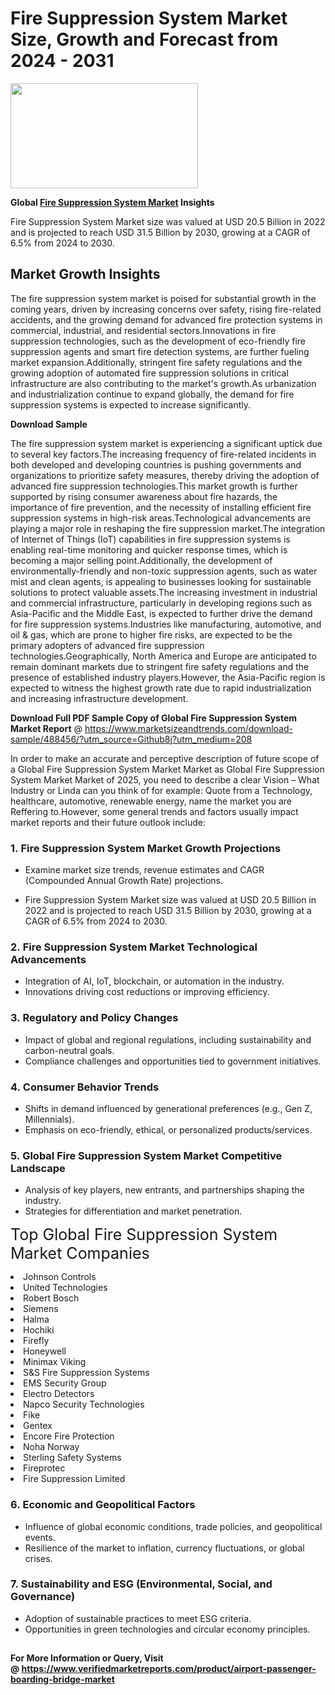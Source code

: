 <H1>Fire Suppression System Market Size, Growth and Forecast from 2024 - 2031</H1><img class="aligncenter size-medium wp-image-584254" src="https://thirdeyenews.in/wp-content/uploads/2024/09/Global-Market-Research-300x168.jpeg" alt="" width="300" height="168" /><p><strong>Global&nbsp;<a href="https://www.marketsizeandtrends.com/download-sample/488456/?utm_source=Github8j?utm_medium=208">Fire Suppression System Market</a> Insights</strong></p><p>Fire Suppression System Market size was valued at USD 20.5 Billion in 2022 and is projected to reach USD 31.5 Billion by 2030, growing at a CAGR of 6.5% from 2024 to 2030.</p><p><h2>Market Growth Insights</h2> <p>The fire suppression system market is poised for substantial growth in the coming years, driven by increasing concerns over safety, rising fire-related accidents, and the growing demand for advanced fire protection systems in commercial, industrial, and residential sectors.Innovations in fire suppression technologies, such as the development of eco-friendly fire suppression agents and smart fire detection systems, are further fueling market expansion.Additionally, stringent fire safety regulations and the growing adoption of automated fire suppression solutions in critical infrastructure are also contributing to the market's growth.As urbanization and industrialization continue to expand globally, the demand for fire suppression systems is expected to increase significantly.</p> <p><strong>Download Sample</strong></p> <p>The fire suppression system market is experiencing a significant uptick due to several key factors.The increasing frequency of fire-related incidents in both developed and developing countries is pushing governments and organizations to prioritize safety measures, thereby driving the adoption of advanced fire suppression technologies.This market growth is further supported by rising consumer awareness about fire hazards, the importance of fire prevention, and the necessity of installing efficient fire suppression systems in high-risk areas.Technological advancements are playing a major role in reshaping the fire suppression market.The integration of Internet of Things (IoT) capabilities in fire suppression systems is enabling real-time monitoring and quicker response times, which is becoming a major selling point.Additionally, the development of environmentally-friendly and non-toxic suppression agents, such as water mist and clean agents, is appealing to businesses looking for sustainable solutions to protect valuable assets.The increasing investment in industrial and commercial infrastructure, particularly in developing regions such as Asia-Pacific and the Middle East, is expected to further drive the demand for fire suppression systems.Industries like manufacturing, automotive, and oil & gas, which are prone to higher fire risks, are expected to be the primary adopters of advanced fire suppression technologies.Geographically, North America and Europe are anticipated to remain dominant markets due to stringent fire safety regulations and the presence of established industry players.However, the Asia-Pacific region is expected to witness the highest growth rate due to rapid industrialization and increasing infrastructure development.<p><span class=""><strong>Download Full PDF Sample Copy of Global Fire Suppression System Market Report</strong> @ <a href="https://www.marketsizeandtrends.com/download-sample/488456/?utm_source=Github8j?utm_medium=208" target="_blank">https://www.marketsizeandtrends.com/download-sample/488456/?utm_source=Github8j?utm_medium=208</a></span></p><p>In order to make an accurate and perceptive description of future scope of a Global&nbsp;Fire Suppression System Market Market as Global&nbsp;Fire Suppression System Market Market of 2025, you need to describe a clear Vision &ndash; What Industry or Linda can you think of for example: Quote from a Technology, healthcare, automotive, renewable energy, name the market you are Reffering to.However, some general trends and factors usually impact market reports and their future outlook include:</p><h3>1.&nbsp;<strong>Fire Suppression System Market Growth Projections</strong></h3><ul><li>Examine market size trends, revenue estimates and CAGR (Compounded Annual Growth Rate) projections.</li><li><p>Fire Suppression System Market size was valued at USD 20.5 Billion in 2022 and is projected to reach USD 31.5 Billion by 2030, growing at a CAGR of 6.5% from 2024 to 2030.</p></li></ul><h3>2.&nbsp;<strong>Fire Suppression System Market Technological Advancements</strong></h3><ul><li>Integration of AI, IoT, blockchain, or automation in the industry.</li><li>Innovations driving cost reductions or improving efficiency.</li></ul><h3>3.&nbsp;<strong>Regulatory and Policy Changes</strong></h3><ul><li>Impact of global and regional regulations, including sustainability and carbon-neutral goals.</li><li>Compliance challenges and opportunities tied to government initiatives.</li></ul><h3>4.&nbsp;<strong>Consumer Behavior Trends</strong></h3><ul><li>Shifts in demand influenced by generational preferences (e.g., Gen Z, Millennials).</li><li>Emphasis on eco-friendly, ethical, or personalized products/services.</li></ul><h3>5.&nbsp;<strong>Global Fire Suppression System Market Competitive Landscape</strong></h3><ul><li>Analysis of key players, new entrants, and partnerships shaping the industry.</li><li>Strategies for differentiation and market penetration.</li></ul><p data-pm-slice="1 1 []"><span style="color: inherit; font-family: inherit; font-size: 25px;">Top Global Fire Suppression System Market Companies</span></p><div class="" data-test-id=""><p><li>Johnson Controls</li><li> United Technologies</li><li> Robert Bosch</li><li> Siemens</li><li> Halma</li><li> Hochiki</li><li> Firefly</li><li> Honeywell</li><li> Minimax Viking</li><li> S&S Fire Suppression Systems</li><li> EMS Security Group</li><li> Electro Detectors</li><li> Napco Security Technologies</li><li> Fike</li><li> Gentex</li><li> Encore Fire Protection</li><li> Noha Norway</li><li> Sterling Safety Systems</li><li> Fireprotec</li><li> Fire Suppression Limited</li></p></div><h3>6.&nbsp;<strong>Economic and Geopolitical Factors</strong></h3><ul><li>Influence of global economic conditions, trade policies, and geopolitical events.</li><li>Resilience of the market to inflation, currency fluctuations, or global crises.</li></ul><h3>7.&nbsp;<strong>Sustainability and ESG (Environmental, Social, and Governance)</strong></h3><ul><li>Adoption of sustainable practices to meet ESG criteria.</li><li>Opportunities in green technologies and circular economy principles.</li></ul><h2><strong style="font-size: 14px;">For More Information or Query, Visit @&nbsp;</strong><a style="background-color: #ffffff; font-size: 14px;" href="https://www.marketsizeandtrends.com/report/fire-suppression-system-market/" target="_blank">https://www.verifiedmarketreports.com/product/airport-passenger-boarding-bridge-market</a></h2>